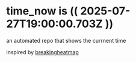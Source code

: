 # time_now is (( 2025-07-27T19:00:00.703Z ))

an automated repo that shows the currnent time

inspired by [breakingheatmap](https://github.com/breakingheatmap/breakingheatmap)